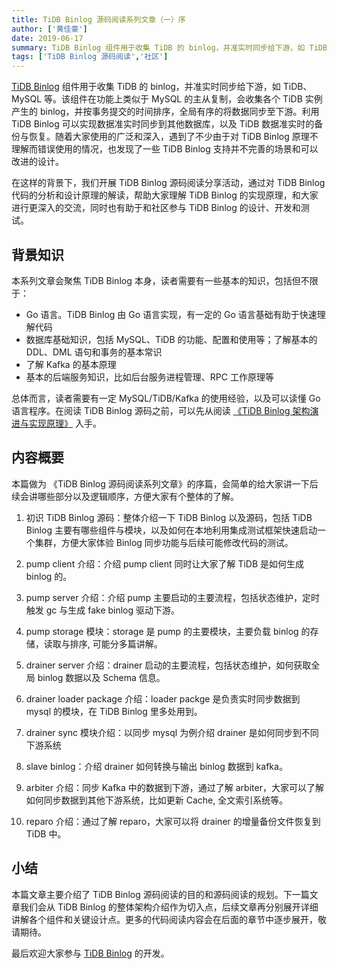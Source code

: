 ```yaml
---
title: TiDB Binlog 源码阅读系列文章（一）序
author: ['黄佳豪']
date: 2019-06-17
summary: TiDB Binlog 组件用于收集 TiDB 的 binlog，并准实时同步给下游，如 TiDB、MySQL 等。该组件在功能上类似于 MySQL 的主从复制，会收集各个 TiDB 实例产生的 binlog，并按事务提交的时间排序，全局有序的将数据同步至下游。
tags: ['TiDB Binlog 源码阅读','社区']
---
```


[TiDB Binlog](https://github.com/pingcap/tidb-binlog) 组件用于收集 TiDB 的 binlog，并准实时同步给下游，如 TiDB、MySQL 等。该组件在功能上类似于 MySQL 的主从复制，会收集各个 TiDB 实例产生的 binlog，并按事务提交的时间排序，全局有序的将数据同步至下游。利用 TiDB Binlog 可以实现数据准实时同步到其他数据库，以及 TiDB 数据准实时的备份与恢复。随着大家使用的广泛和深入，遇到了不少由于对 TiDB Binlog 原理不理解而错误使用的情况，也发现了一些 TiDB Binlog 支持并不完善的场景和可以改进的设计。

在这样的背景下，我们开展 TiDB Binlog 源码阅读分享活动，通过对 TiDB Binlog 代码的分析和设计原理的解读，帮助大家理解 TiDB Binlog 的实现原理，和大家进行更深入的交流，同时也有助于和社区参与 TiDB Binlog 的设计、开发和测试。

## 背景知识

本系列文章会聚焦 TiDB Binlog 本身，读者需要有一些基本的知识，包括但不限于：

* Go 语言。TiDB Binlog 由 Go 语言实现，有一定的 Go 语言基础有助于快速理解代码
* 数据库基础知识，包括 MySQL、TiDB 的功能、配置和使用等；了解基本的 DDL、DML 语句和事务的基本常识
* 了解 Kafka 的基本原理
* 基本的后端服务知识，比如后台服务进程管理、RPC 工作原理等

总体而言，读者需要有一定 MySQL/TiDB/Kafka 的使用经验，以及可以读懂 Go 语言程序。在阅读 TiDB Binlog 源码之前，可以先从阅读 [《TiDB Binlog 架构演进与实现原理》](https://pingcap.com/blog-cn/tidb-ecosystem-tools-1/) 入手。

## 内容概要

本篇做为 《TiDB Binlog 源码阅读系列文章》的序篇，会简单的给大家讲一下后续会讲哪些部分以及逻辑顺序，方便大家有个整体的了解。

1.  初识 TiDB Binlog 源码：整体介绍一下 TiDB Binlog 以及源码，包括 TiDB Binlog 主要有哪些组件与模块，以及如何在本地利用集成测试框架快速启动一个集群，方便大家体验 Binlog 同步功能与后续可能修改代码的测试。

2.  pump client 介绍：介绍 pump client 同时让大家了解 TiDB 是如何生成 binlog 的。

3.  pump server 介绍：介绍 pump 主要启动的主要流程，包括状态维护，定时触发 gc 与生成 fake binlog 驱动下游。

4.  pump storage 模块：storage 是 pump 的主要模块，主要负载 binlog 的存储，读取与排序, 可能分多篇讲解。

5.  drainer server 介绍：drainer 启动的主要流程，包括状态维护，如何获取全局 binlog 数据以及 Schema 信息。

6.  drainer loader package 介绍：loader packge 是负责实时同步数据到 mysql 的模块，在 TiDB Binlog 里多处用到。

7.  drainer sync 模块介绍：以同步 mysql 为例介绍 drainer 是如何同步到不同下游系统

8.  slave binlog：介绍 drainer 如何转换与输出 binlog 数据到 kafka。

9.  arbiter 介绍：同步 Kafka 中的数据到下游，通过了解 arbiter，大家可以了解如何同步数据到其他下游系统，比如更新 Cache, 全文索引系统等。

10.  reparo 介绍：通过了解 reparo，大家可以将 drainer 的增量备份文件恢复到 TiDB 中。

## 小结

本篇文章主要介绍了 TiDB Binlog 源码阅读的目的和源码阅读的规划。下一篇文章我们会从 TiDB Binlog 的整体架构介绍作为切入点，后续文章再分别展开详细讲解各个组件和关键设计点。更多的代码阅读内容会在后面的章节中逐步展开，敬请期待。

最后欢迎大家参与 [TiDB Binlog](https://github.com/pingcap/tidb-binlog) 的开发。
